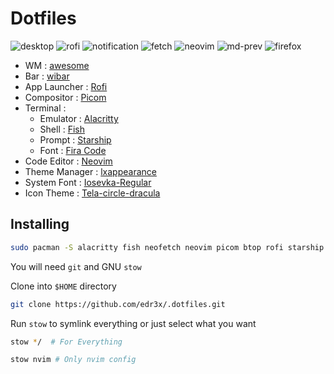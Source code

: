 # Dotfiles

![desktop](https://user-images.githubusercontent.com/45848083/203314137-03c75847-dde5-427a-aff3-5bef0d3d11ff.png)
![rofi](https://user-images.githubusercontent.com/45848083/203314240-ec3effc0-8929-477d-8f36-8b5bac64c711.png)
![notification](https://user-images.githubusercontent.com/45848083/203314628-ea042acd-0e19-4314-9b8a-acdf3d48bdf8.png)
![fetch](https://user-images.githubusercontent.com/45848083/203314336-a53a12a5-df77-4808-a6b4-9b951ba1aab2.png)
![neovim](https://user-images.githubusercontent.com/45848083/203314395-62c2108b-13a8-4d55-b923-f2d10a11f9d9.png)
![md-prev](https://user-images.githubusercontent.com/45848083/203316229-e9ea2784-84bc-4705-aa6e-903d7c106b81.png)
![firefox](https://user-images.githubusercontent.com/45848083/203314824-737c6de0-8ed5-4fd0-af41-0c4d1d566a18.png)

- WM : [awesome](https://awesomewm.org/)
- Bar : [wibar](https://awesomewm.org/apidoc/popups_and_bars/awful.wibar.html)
- App Launcher : [Rofi](https://github.com/davatorium/rofi/)
- Compositor : [Picom](https://github.com/yshui/picom)
- Terminal :
    - Emulator : [Alacritty](https://alacritty.org/)
    - Shell : [Fish](https://fishshell.com/)
    - Prompt : [Starship](https://starship.rs/)
    - Font : [Fira Code](https://www.nerdfonts.com/font-downloads)
- Code Editor : [Neovim](https://neovim.io/)
- Theme Manager : [lxappearance](https://archlinux.org/packages/community/x86_64/lxappearance/)
- System Font : [Iosevka-Regular](https://github.com/be5invis/Iosevka)
- Icon Theme : [Tela-circle-dracula](https://www.xfce-look.org/p/1359276/)

## Installing

```bash
sudo pacman -S alacritty fish neofetch neovim picom btop rofi starship tmux
```

You will need `git` and GNU `stow`

Clone into `$HOME` directory

```bash
git clone https://github.com/edr3x/.dotfiles.git 
```

Run `stow` to symlink everything or just select what you want

```bash
stow */  # For Everything
```

```bash
stow nvim # Only nvim config
```
